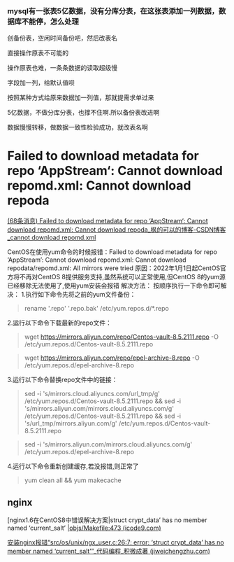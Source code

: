 
### mysql有一张表5亿数据，没有分库分表，在这张表添加一列数据，数据库不能停，怎么处理
创备份表，空闲时间备份吧，然后改表名  
  
直接操作原表不可能的

操作原表也难，一条条数据的读取超级慢

字段加一列，给默认值呗

按照某种方式给原来数据加一列值，那就提需求单过来

5亿数据，不做分库分表，也撑不住啊.所以备份表改进啊

数据慢慢转移，做数据一致性检验成功，就改表名啊



# Failed to download metadata for repo ‘AppStream‘: Cannot download repomd.xml: Cannot download repoda

[(68条消息) Failed to download metadata for repo ‘AppStream‘: Cannot download repomd.xml: Cannot download repoda_枫的可以的博客-CSDN博客_cannot download repomd.xml](https://blog.csdn.net/burgerh/article/details/123098751)


CentOS在使用yum命令的时候报错：Failed to download metadata for repo ‘AppStream’: Cannot download repomd.xml: Cannot download repodata/repomd.xml: All mirrors were tried
原因：2022年1月1日起CentOS官方将不再对CentOS 8提供服务支持,虽然系统可以正常使用,但CentOS 8的yum源已经移除无法使用了,使用yum安装会报错
解决方法：
按顺序执行一下命令即可解决：
1.执行如下命令先将之前的yum文件备份：

>rename '.repo' '.repo.bak' /etc/yum.repos.d/*.repo

2.运行以下命令下载最新的repo文件：

>wget https://mirrors.aliyun.com/repo/Centos-vault-8.5.2111.repo -O /etc/yum.repos.d/Centos-vault-8.5.2111.repo

>wget https://mirrors.aliyun.com/repo/epel-archive-8.repo -O /etc/yum.repos.d/epel-archive-8.repo

3.运行以下命令替换repo文件中的链接：

>sed -i 's/mirrors.cloud.aliyuncs.com/url_tmp/g'  /etc/yum.repos.d/Centos-vault-8.5.2111.repo &&  sed -i 's/mirrors.aliyun.com/mirrors.cloud.aliyuncs.com/g' /etc/yum.repos.d/Centos-vault-8.5.2111.repo && sed -i 's/url_tmp/mirrors.aliyun.com/g' /etc/yum.repos.d/Centos-vault-8.5.2111.repo


>sed -i 's/mirrors.aliyun.com/mirrors.cloud.aliyuncs.com/g' /etc/yum.repos.d/epel-archive-8.repo

4.运行以下命令重新创建缓存,若没报错,则正常了

>yum clean all && yum makecache




## nginx

[nginx1.6在CentOS8中错误解决方案|struct crypt_data’ has no member named ‘current_salt’ |[objs/Makefile:473 (icode9.com)](https://www.icode9.com/content-3-1156531.html)

[安装nginx报错“src/os/unix/ngx_user.c:26:7: error: ‘struct crypt_data’ has no member named ‘current_salt’”_代码编程_积微成著 (jiweichengzhu.com)](https://www.jiweichengzhu.com/article/cc4ed4eeb4644586b81e9070a96c0bda)



